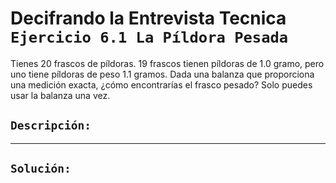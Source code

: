 # Decifrando la Entrevista Tecnica `Ejercicio 6.1 La Píldora Pesada`

Tienes 20 frascos de píldoras. 19 frascos tienen píldoras de 1.0 gramo, pero uno tiene píldoras de peso 1.1 gramos. Dada una balanza que proporciona una medición exacta, ¿cómo encontrarías el frasco pesado? Solo puedes usar la balanza una vez.

## `Descripción:`

---

## `Solución:`